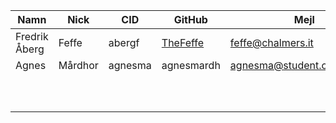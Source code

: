 | Namn | Nick | CID | GitHub | Mejl |
|------|------|-----|--------|------|
|Fredrik Åberg|Feffe|abergf|[TheFeffe](https://github.com/TheFeffe)|feffe@chalmers.it|
|Agnes |Mårdhor|agnesma|agnesmardh|agnesma@student.chalmers.se|
|      |      |     |        |      |
|      |      |     |        |      |
|      |      |     |        |      |
|      |      |     |        |      |
|      |      |     |        |      |
|      |      |     |        |      |
|      |      |     |        |      |
|      |      |     |        |      |
|      |      |     |        |      |
|      |      |     |        |      |
